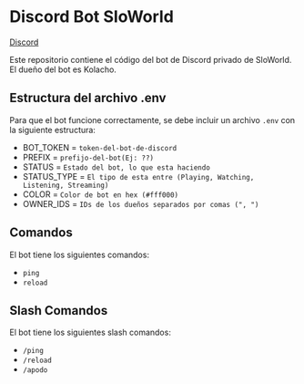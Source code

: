 # Discord Bot SloWorld
[Discord](https://discord.gg/xZRKhmpyEy)

Este repositorio contiene el código del bot de Discord privado de SloWorld. El dueño del bot es Kolacho.

## Estructura del archivo .env

Para que el bot funcione correctamente, se debe incluir un archivo `.env` con la siguiente estructura:
- BOT_TOKEN = `token-del-bot-de-discord`
- PREFIX = `prefijo-del-bot(Ej: ??)`
- STATUS = `Estado del bot, lo que esta haciendo`
- STATUS_TYPE = `El tipo de esta entre (Playing, Watching, Listening, Streaming)`
- COLOR = `Color de bot en hex (#fff000)`
- OWNER_IDS = `IDs de los dueños separados por comas (", ")`
## Comandos

El bot tiene los siguientes comandos:

- `ping`
- `reload`

## Slash Comandos

El bot tiene los siguientes slash comandos:

- `/ping`
- `/reload`
- `/apodo`